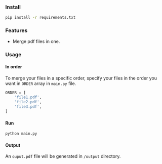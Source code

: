 ### Install
```bash
pip install -r requirements.txt
```

### Features
- Merge pdf files in one.

### Usage

#### In order
To merge your files in a specific order, specify your files in the order you want in `ORDER` array in `main.py` file.

```python
ORDER = [
    'file1.pdf',
    'file2.pdf',
    'file3.pdf',
]
```

#### Run
```bash
python main.py
```

#### Output
An `ouput.pdf` file will be generated in `/output` directory.
